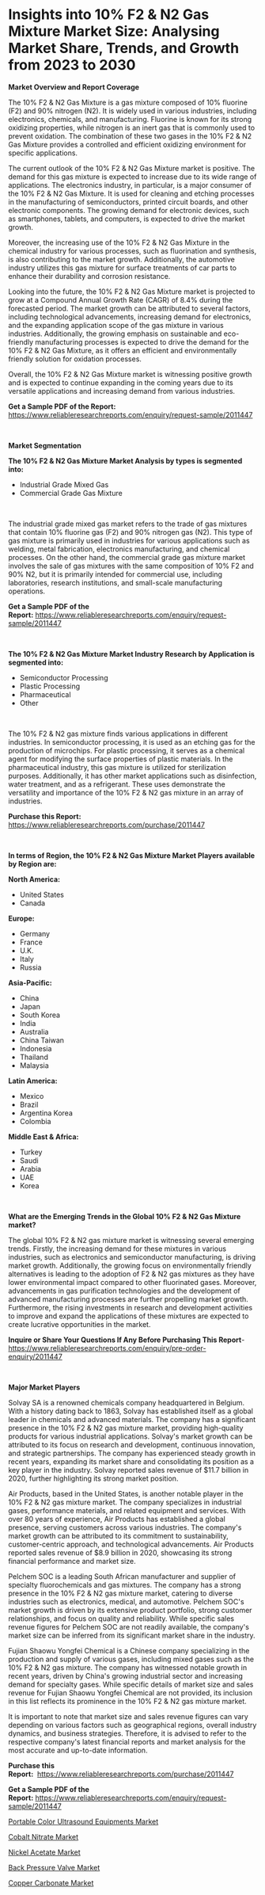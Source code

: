 <p><h1>Insights into 10% F2 & N2 Gas Mixture Market Size: Analysing Market Share, Trends, and Growth from 2023 to 2030</h1></p><p><strong>Market Overview and Report Coverage</strong></p>
<p><p>The 10% F2 & N2 Gas Mixture is a gas mixture composed of 10% fluorine (F2) and 90% nitrogen (N2). It is widely used in various industries, including electronics, chemicals, and manufacturing. Fluorine is known for its strong oxidizing properties, while nitrogen is an inert gas that is commonly used to prevent oxidation. The combination of these two gases in the 10% F2 & N2 Gas Mixture provides a controlled and efficient oxidizing environment for specific applications.</p><p>The current outlook of the 10% F2 & N2 Gas Mixture market is positive. The demand for this gas mixture is expected to increase due to its wide range of applications. The electronics industry, in particular, is a major consumer of the 10% F2 & N2 Gas Mixture. It is used for cleaning and etching processes in the manufacturing of semiconductors, printed circuit boards, and other electronic components. The growing demand for electronic devices, such as smartphones, tablets, and computers, is expected to drive the market growth.</p><p>Moreover, the increasing use of the 10% F2 & N2 Gas Mixture in the chemical industry for various processes, such as fluorination and synthesis, is also contributing to the market growth. Additionally, the automotive industry utilizes this gas mixture for surface treatments of car parts to enhance their durability and corrosion resistance.</p><p>Looking into the future, the 10% F2 & N2 Gas Mixture market is projected to grow at a Compound Annual Growth Rate (CAGR) of 8.4% during the forecasted period. The market growth can be attributed to several factors, including technological advancements, increasing demand for electronics, and the expanding application scope of the gas mixture in various industries. Additionally, the growing emphasis on sustainable and eco-friendly manufacturing processes is expected to drive the demand for the 10% F2 & N2 Gas Mixture, as it offers an efficient and environmentally friendly solution for oxidation processes.</p><p>Overall, the 10% F2 & N2 Gas Mixture market is witnessing positive growth and is expected to continue expanding in the coming years due to its versatile applications and increasing demand from various industries.</p></p>
<p><strong>Get a Sample PDF of the Report:</strong> <a href="https://www.reliableresearchreports.com/enquiry/request-sample/2011447">https://www.reliableresearchreports.com/enquiry/request-sample/2011447</a></p>
<p>&nbsp;</p>
<p><strong>Market Segmentation</strong></p>
<p><strong>The 10% F2 & N2 Gas Mixture Market Analysis by types is segmented into:</strong></p>
<p><ul><li>Industrial Grade Mixed Gas</li><li>Commercial Grade Gas Mixture</li></ul></p>
<p>&nbsp;</p>
<p><p>The industrial grade mixed gas market refers to the trade of gas mixtures that contain 10% fluorine gas (F2) and 90% nitrogen gas (N2). This type of gas mixture is primarily used in industries for various applications such as welding, metal fabrication, electronics manufacturing, and chemical processes. On the other hand, the commercial grade gas mixture market involves the sale of gas mixtures with the same composition of 10% F2 and 90% N2, but it is primarily intended for commercial use, including laboratories, research institutions, and small-scale manufacturing operations.</p></p>
<p><strong>Get a Sample PDF of the Report:</strong>&nbsp;<a href="https://www.reliableresearchreports.com/enquiry/request-sample/2011447">https://www.reliableresearchreports.com/enquiry/request-sample/2011447</a></p>
<p>&nbsp;</p>
<p><strong>The 10% F2 & N2 Gas Mixture Market Industry Research by Application is segmented into:</strong></p>
<p><ul><li>Semiconductor Processing</li><li>Plastic Processing</li><li>Pharmaceutical</li><li>Other</li></ul></p>
<p>&nbsp;</p>
<p><p>The 10% F2 & N2 gas mixture finds various applications in different industries. In semiconductor processing, it is used as an etching gas for the production of microchips. For plastic processing, it serves as a chemical agent for modifying the surface properties of plastic materials. In the pharmaceutical industry, this gas mixture is utilized for sterilization purposes. Additionally, it has other market applications such as disinfection, water treatment, and as a refrigerant. These uses demonstrate the versatility and importance of the 10% F2 & N2 gas mixture in an array of industries.</p></p>
<p><strong>Purchase this Report:</strong>&nbsp; <a href="https://www.reliableresearchreports.com/purchase/2011447">https://www.reliableresearchreports.com/purchase/2011447</a></p>
<p>&nbsp;</p>
<p><strong>In terms of Region, the 10% F2 & N2 Gas Mixture Market Players available by Region are:</strong></p>
<p>
    <p> <strong> North America: </strong>
        <ul>
            <li>United States</li>
            <li>Canada</li>
        </ul>
        </p> 
    <p> <strong> Europe: </strong>
        <ul>
            <li>Germany</li>
            <li>France</li>
            <li>U.K.</li>
            <li>Italy</li>
            <li>Russia</li>
        </ul>
        </p> 
    <p> <strong> Asia-Pacific: </strong>
        <ul>
            <li>China</li>
            <li>Japan</li>
            <li>South Korea</li>
            <li>India</li>
            <li>Australia</li>
            <li>China Taiwan</li>
            <li>Indonesia</li>
            <li>Thailand</li>
            <li>Malaysia</li>
        </ul>
        </p> 
    <p> <strong> Latin America: </strong>
        <ul>
            <li>Mexico</li>
            <li>Brazil</li>
            <li>Argentina Korea</li>
            <li>Colombia</li>
        </ul>
        </p> 
    <p> <strong> Middle East & Africa: </strong>
        <ul>
            <li>Turkey</li>
            <li>Saudi</li>
            <li>Arabia</li>
            <li>UAE</li>
            <li>Korea</li>
        </ul>
    </p>
    </p>
<p>&nbsp;</p>
<p><strong>What are the Emerging Trends in the Global 10% F2 & N2 Gas Mixture market?</strong></p>
<p><p>The global 10% F2 & N2 gas mixture market is witnessing several emerging trends. Firstly, the increasing demand for these mixtures in various industries, such as electronics and semiconductor manufacturing, is driving market growth. Additionally, the growing focus on environmentally friendly alternatives is leading to the adoption of F2 & N2 gas mixtures as they have lower environmental impact compared to other fluorinated gases. Moreover, advancements in gas purification technologies and the development of advanced manufacturing processes are further propelling market growth. Furthermore, the rising investments in research and development activities to improve and expand the applications of these mixtures are expected to create lucrative opportunities in the market.</p></p>
<p><strong>Inquire or Share Your Questions If Any Before Purchasing This Report</strong>- <a href="https://www.reliableresearchreports.com/enquiry/pre-order-enquiry/2011447">https://www.reliableresearchreports.com/enquiry/pre-order-enquiry/2011447</a></p>
<p>&nbsp;</p>
<p><strong>Major Market Players</strong></p>
<p><p>Solvay SA is a renowned chemicals company headquartered in Belgium. With a history dating back to 1863, Solvay has established itself as a global leader in chemicals and advanced materials. The company has a significant presence in the 10% F2 & N2 gas mixture market, providing high-quality products for various industrial applications. Solvay's market growth can be attributed to its focus on research and development, continuous innovation, and strategic partnerships. The company has experienced steady growth in recent years, expanding its market share and consolidating its position as a key player in the industry. Solvay reported sales revenue of $11.7 billion in 2020, further highlighting its strong market position.</p><p>Air Products, based in the United States, is another notable player in the 10% F2 & N2 gas mixture market. The company specializes in industrial gases, performance materials, and related equipment and services. With over 80 years of experience, Air Products has established a global presence, serving customers across various industries. The company's market growth can be attributed to its commitment to sustainability, customer-centric approach, and technological advancements. Air Products reported sales revenue of $8.9 billion in 2020, showcasing its strong financial performance and market size.</p><p>Pelchem SOC is a leading South African manufacturer and supplier of specialty fluorochemicals and gas mixtures. The company has a strong presence in the 10% F2 & N2 gas mixture market, catering to diverse industries such as electronics, medical, and automotive. Pelchem SOC's market growth is driven by its extensive product portfolio, strong customer relationships, and focus on quality and reliability. While specific sales revenue figures for Pelchem SOC are not readily available, the company's market size can be inferred from its significant market share in the industry.</p><p>Fujian Shaowu Yongfei Chemical is a Chinese company specializing in the production and supply of various gases, including mixed gases such as the 10% F2 & N2 gas mixture. The company has witnessed notable growth in recent years, driven by China's growing industrial sector and increasing demand for specialty gases. While specific details of market size and sales revenue for Fujian Shaowu Yongfei Chemical are not provided, its inclusion in this list reflects its prominence in the 10% F2 & N2 gas mixture market.</p><p>It is important to note that market size and sales revenue figures can vary depending on various factors such as geographical regions, overall industry dynamics, and business strategies. Therefore, it is advised to refer to the respective company's latest financial reports and market analysis for the most accurate and up-to-date information.</p></p>
<p><strong>Purchase this Report:</strong>&nbsp;&nbsp;<a href="https://www.reliableresearchreports.com/purchase/2011447">https://www.reliableresearchreports.com/purchase/2011447</a></p>
<p></p>
<p><strong>Get a Sample PDF of the Report:</strong>&nbsp;<a href="https://www.reliableresearchreports.com/enquiry/request-sample/2011447">https://www.reliableresearchreports.com/enquiry/request-sample/2011447</a></p>
<p><p><a href="https://github.com/Chiragrp24/Market-Research-Report-List-1/blob/main/portable-color-ultrasound-equipments-market.md">Portable Color Ultrasound Equipments Market</a></p><p><a href="https://medium.com/@vincentalvarez1980/cobalt-nitrate-market-analysis-and-sze-forecasted-for-period-from-2023-to-2030-04a0d331a31f">Cobalt Nitrate Market</a></p><p><a href="https://medium.com/@josephweaver29/nickel-acetate-market-insight-market-trends-growth-forecasted-from-2023-to-2030-4fbf6835c08e">Nickel Acetate Market</a></p><p><a href="https://github.com/Chiragrp23/Market-Research-Report-List-1/blob/main/back-pressure-valve-market.md">Back Pressure Valve Market</a></p><p><a href="https://medium.com/@amandagarza17/copper-carbonate-market-size-market-outlook-and-market-forecast-2023-to-2030-acb23f48294b">Copper Carbonate Market</a></p></p>